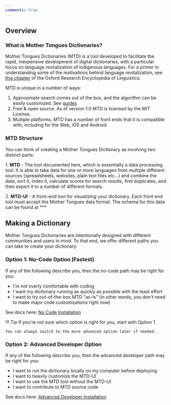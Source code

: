 ```yaml
---
comments: true
---
```


Overview
--------

### What is Mother Tongues Dictionaries?

Mother Tongues Dictionaries (MTD) is a tool developed to facilitate the
rapid, inexpensive development of digital dictionaries, with a
particular focus on language revitalization of Indigenous languages. For
a primer in understanding some of the motivations behind language
revitalization, see [this
chapter](http://oxfordre.com/linguistics/view/10.1093/acrefore/9780199384655.001.0001/acrefore-9780199384655-e-8)
of the Oxford Research Encyclopedia of Linguistics.

MTD is unique in a number of ways:

1.  Approximate search comes out of the box, and the algorithm can be easily customized. See [guides](guides/index.md)
2.  Free & open source. As of version 1.0 MTD is licensed by the MIT License.
3.  Multiple platforms. MTD has a number of front ends that it is compatible with, including for the Web, iOS and Android.


### MTD Structure

You can think of creating a Mother Tongues Dictionary as involving two
distinct parts:

1\. **MTD** - The tool documented here, which is essentially a data
processing tool. It is able to take data for one or more languages from
multiple different sources (spreadsheets, websites, plain text files
etc\...) and combine the data, sort it, index it, calculate scores for
search results, find duplicates, and then export it to a number of different formats.

2\. **MTD-UI** - A front-end tool for *visualizing* your dictionary.
Each front end tool must accept the Mother Tongues data format. The schema for this data can be found at ***

Making a Dictionary
-------------------

Mother Tongues Dictionaries are intentionally designed with different communities and users in mind. To that end, we offer different paths you can take to create your dictionary.

### Option 1: No-Code Option (Fastest)
If any of the following describe you, then the no-code path may be right for you:

- I'm not overly comfortable with coding
- I want my dictionary running as quickly as possible with the least effort
- I want to try out-of-the-box MTD "as-is" (in other words, you don't need to make major code customizations right now)

See docs here: [No Code Installation](nocode/install.md)

!!! Tip
    If you're not sure which option is right for you, start with Option 1.

    You can always switch to the more advanced option later if needed.

### Option 2: Advanced Developer Option
If any of the following describe you, then the advanced developer path may be right for you:

- I want to run the dictionary locally on my computer before deploying
- I want to heavily customize the MTD-UI
- I want to use the MTD tool without the MTD-UI
- I want to contribute to MTD source code

See docs here: [Advanced Developer Installation](developer/install.md)
